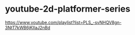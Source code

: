 # youtube-2d-platformer-series

https://www.youtube.com/playlist?list=PLS_-svNHQV8gn-3NtT7kWB6jKIlaJ2nBd
